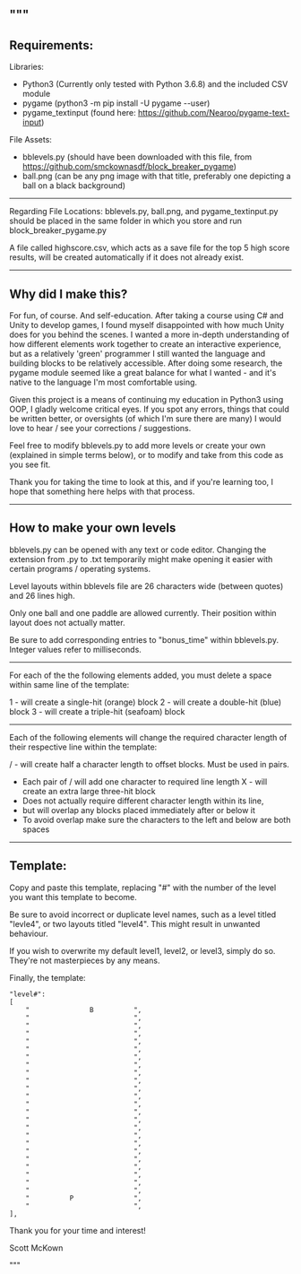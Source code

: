 """
-------------
Requirements:
-------------
Libraries:
- Python3 (Currently only tested with Python 3.6.8) and the included CSV module
- pygame (python3 -m pip install -U pygame --user)
- pygame_textinput (found here: https://github.com/Nearoo/pygame-text-input)

File Assets:
- bblevels.py (should have been downloaded with this file, 
from https://github.com/smckownasdf/block_breaker_pygame)
- ball.png (can be any png image with that title, preferably one depicting a ball on a black background)
-------------
Regarding File Locations: 
bblevels.py, ball.png, and pygame_textinput.py should be placed in the same folder 
in which you store and run block_breaker_pygame.py

A file called highscore.csv, which acts as a save file for the top 5 high score results,
will be created automatically if it does not already exist.

--------------------
Why did I make this?
--------------------

For fun, of course. And self-education.
After taking a course using C# and Unity to develop games,
I found myself disappointed with how much Unity does for you behind the scenes.
I wanted a more in-depth understanding of how different elements work together 
to create an interactive experience, but as a relatively 'green' programmer
I still wanted the language and building blocks to be relatively accessible.
After doing some research, the pygame module seemed like a great balance for what 
I wanted - and it's native to the language I'm most comfortable using.

Given this project is a means of continuing my education in Python3 using OOP,
I gladly welcome critical eyes. If you spot any errors, things that could be written 
better, or oversights (of which I'm sure there are many) I would love to hear / see 
your corrections / suggestions.

Feel free to modify bblevels.py to add more levels or create your own (explained in 
simple terms below), or to modify and take from this code as you see fit.

Thank you for taking the time to look at this, and if you're learning too, I hope 
that something here helps with that process. 

---------------------------
How to make your own levels
---------------------------

bblevels.py can be opened with any text or code editor.
Changing the extension from .py to .txt temporarily 
might make opening it easier with certain programs / operating systems.

Level layouts within bblevels file are 26 characters wide (between quotes)
and 26 lines high.

Only one ball and one paddle are allowed currently.
Their position within layout does not actually matter.

Be sure to add corresponding entries to "bonus_time" within bblevels.py. 
Integer values refer to milliseconds.

----------

For each of the the following elements added, 
you must delete a space within same line of the template:

1 - will create a single-hit (orange) block
2 - will create a double-hit (blue) block
3 - will create a triple-hit (seafoam) block

---------

Each of the following elements will change the required character length
of their respective line within the template:

/ - will create half a character length to offset blocks. Must be used in pairs.
  - Each pair of / will add one character to required line length
X - will create an extra large three-hit block
  - Does not actually require different character length within its line, 
  - but will overlap any blocks placed immediately after or below it
  - To avoid overlap make sure the characters to the left and below are both spaces

---------
Template:
---------

Copy and paste this template, replacing "#" with the number of the level you want 
this template to become.

Be sure to avoid incorrect or duplicate level names, such as a level titled "levle4", 
or two layouts titled "level4". This might result in unwanted behaviour.

If you wish to overwrite my default level1, level2, or level3, simply do so. 
They're not masterpieces by any means.

Finally, the template:

	"level#":
	[
		"               B          ",
		"                          ",
		"                          ",
		"                          ",
		"                          ",
		"                          ",
		"                          ",
		"                          ",
		"                          ",
		"                          ",
		"                          ",
		"                          ",
		"                          ",
		"                          ",
		"                          ",
		"                          ",
		"                          ",
		"                          ",
		"                          ",
		"                          ",
		"                          ",
		"                          ",
		"                          ",
		"                          ",
		"          P               ",
		"                          ",
	],

Thank you for your time and interest!

Scott McKown

"""
